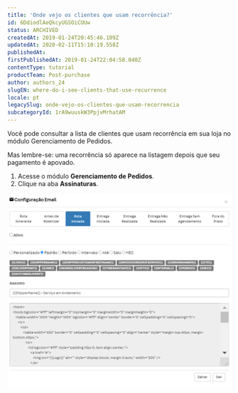 ```yaml
---
title: 'Onde vejo os clientes que usam recorrência?'
id: 6DdiodlAeQkcyUGSOiCUUw
status: ARCHIVED
createdAt: 2019-01-24T20:45:46.109Z
updatedAt: 2020-02-11T15:10:19.558Z
publishedAt: 
firstPublishedAt: 2019-01-24T22:04:58.040Z
contentType: tutorial
productTeam: Post-purchase
author: authors_24
slugEN: where-do-i-see-clients-that-use-recurrence
locale: pt
legacySlug: onde-vejo-os-clientes-que-usam-recorrencia
subcategoryId: 1rA9wuuskW3PpjvMrhatAM
---
```


Você pode consultar a lista de clientes que usam recorrência em sua loja no módulo Gerenciamento de Pedidos.

Mas lembre-se: uma recorrência só aparece na listagem depois que seu pagamento é apovado.

1. Acesse o módulo __Gerenciamento de Pedidos__.
2. Clique na aba __Assinaturas__.

![subscriptions PT](https://raw.githubusercontent.com/vtexdocs/help-center-content/refs/heads/main/_1.png)


